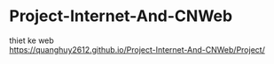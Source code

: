 # Project-Internet-And-CNWeb
thiet ke web <br>
https://quanghuy2612.github.io/Project-Internet-And-CNWeb/Project/
